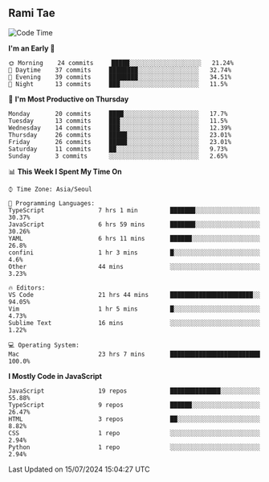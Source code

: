 ## Rami Tae

<!--START_SECTION:waka-->
![Code Time](http://img.shields.io/badge/Code%20Time-1%2C461%20hrs%2050%20mins-blue)

**I'm an Early 🐤** 

```text
🌞 Morning    24 commits     █████░░░░░░░░░░░░░░░░░░░░   21.24% 
🌆 Daytime    37 commits     ████████░░░░░░░░░░░░░░░░░   32.74% 
🌃 Evening    39 commits     ████████░░░░░░░░░░░░░░░░░   34.51% 
🌙 Night      13 commits     ███░░░░░░░░░░░░░░░░░░░░░░   11.5%

```
📅 **I'm Most Productive on Thursday** 

```text
Monday       20 commits     ████░░░░░░░░░░░░░░░░░░░░░   17.7% 
Tuesday      13 commits     ███░░░░░░░░░░░░░░░░░░░░░░   11.5% 
Wednesday    14 commits     ███░░░░░░░░░░░░░░░░░░░░░░   12.39% 
Thursday     26 commits     █████░░░░░░░░░░░░░░░░░░░░   23.01% 
Friday       26 commits     █████░░░░░░░░░░░░░░░░░░░░   23.01% 
Saturday     11 commits     ██░░░░░░░░░░░░░░░░░░░░░░░   9.73% 
Sunday       3 commits      ░░░░░░░░░░░░░░░░░░░░░░░░░   2.65%

```


📊 **This Week I Spent My Time On** 

```text
⌚︎ Time Zone: Asia/Seoul

💬 Programming Languages: 
TypeScript               7 hrs 1 min         ███████░░░░░░░░░░░░░░░░░░   30.37% 
JavaScript               6 hrs 59 mins       ███████░░░░░░░░░░░░░░░░░░   30.26% 
YAML                     6 hrs 11 mins       ██████░░░░░░░░░░░░░░░░░░░   26.8% 
confini                  1 hr 3 mins         █░░░░░░░░░░░░░░░░░░░░░░░░   4.6% 
Other                    44 mins             ░░░░░░░░░░░░░░░░░░░░░░░░░   3.23%

🔥 Editors: 
VS Code                  21 hrs 44 mins      ███████████████████████░░   94.05% 
Vim                      1 hr 5 mins         █░░░░░░░░░░░░░░░░░░░░░░░░   4.73% 
Sublime Text             16 mins             ░░░░░░░░░░░░░░░░░░░░░░░░░   1.22%

💻 Operating System: 
Mac                      23 hrs 7 mins       █████████████████████████   100.0%

```

**I Mostly Code in JavaScript** 

```text
JavaScript               19 repos            ██████████████░░░░░░░░░░░   55.88% 
TypeScript               9 repos             ██████░░░░░░░░░░░░░░░░░░░   26.47% 
HTML                     3 repos             ██░░░░░░░░░░░░░░░░░░░░░░░   8.82% 
CSS                      1 repo              ░░░░░░░░░░░░░░░░░░░░░░░░░   2.94% 
Python                   1 repo              ░░░░░░░░░░░░░░░░░░░░░░░░░   2.94%

```



 Last Updated on 15/07/2024 15:04:27 UTC
<!--END_SECTION:waka-->
